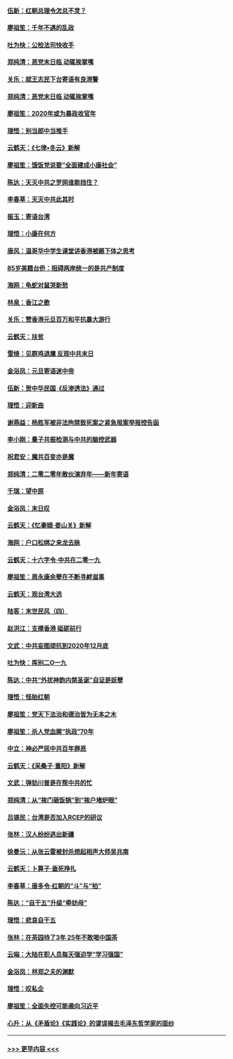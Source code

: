 #### [伍新：红朝总理令怎总不灵？](../pages/nsc993/n11770813.md?t=01061355) 
#### [廖祖笙：千年不遇的乱政](../pages/nsc993/n11770373.md?t=01061355) 
#### [吐为快：公检法司快收手](../pages/nsc993/n11770359.md?t=01061355) 
#### [郑纯清：恶党末日临 动辄挨掌嘴](../pages/nsc993/n11769912.md?t=01061355) 
#### [关乐：就王志民下台寄语有良港警](../pages/nsc993/n11769903.md?t=01061355) 
#### [郑纯清：恶党末日临 动辄挨掌嘴](../pages/nsc993/n11769356.md?t=01061355) 
#### [廖祖笙：2020年或为暴政收官年](../pages/nsc993/n11768216.md?t=01061355) 
#### [理悟：别当郎中当推手](../pages/nsc993/n11768243.md?t=01061355) 
#### [云鹤天：《七律▪冬云》新解](../pages/nsc993/n11768204.md?t=01061355) 
#### [廖祖笙：饿饭党说要“全面建成小康社会”](../pages/nsc993/n11767482.md?t=01061355) 
#### [陈达：天灭中共之罗网谁能挡住？](../pages/nsc993/n11767465.md?t=01061355) 
#### [李春草：天灭中共此其时](../pages/nsc993/n11767452.md?t=01061355) 
#### [振玉：寄语台湾](../pages/nsc993/n11767432.md?t=01061355) 
#### [理悟：小康在何方](../pages/nsc993/n11767394.md?t=01061355) 
#### [唐风：温哥华中学生课堂讲香港被踢下体之思考](../pages/nsc993/n11766848.md?t=01061355) 
#### [85岁美籍台侨：阻碍两岸统一的是共产制度](../pages/nsc993/n11765043.md?t=01061355) 
#### [海网：龟蛇对鼠哭新愁](../pages/nsc993/n11764895.md?t=01061355) 
#### [林泉：香江之歌](../pages/nsc993/n11764415.md?t=01061355) 
#### [关乐：赞香港元旦百万和平抗暴大游行](../pages/nsc993/n11764382.md?t=01061355) 
#### [云鹤天：扶贫](../pages/nsc993/n11764245.md?t=01061355) 
#### [雪绮：见群鸡退鹰  反观中共末日](../pages/nsc993/n11762112.md?t=01061355) 
#### [金浴凤：元旦寄语迷中帝](../pages/nsc993/n11761788.md?t=01061355) 
#### [伍新：贺中华民国《反渗透法》通过](../pages/nsc993/n11761994.md?t=01061355) 
#### [理悟：迎新曲](../pages/nsc993/n11761152.md?t=01061355) 
#### [谢燕益：杨胜军被非法拘禁致死案之紧急报案举报控告函](../pages/nsc993/n11756134.md?t=01061355) 
#### [李小刚：量子共振检测与中共的脑控武器](../pages/nsc993/n11754518.md?t=01061355) 
#### [祝君安：魔共百变亦是魔](../pages/nsc993/n11754469.md?t=01061355) 
#### [郑纯清：二零二零年散伙演弃年——新年寄语](../pages/nsc993/n11754195.md?t=01061355) 
#### [千瑞：望中原](../pages/nsc993/n11754159.md?t=01061355) 
#### [金浴凤：末日叹](../pages/nsc993/n11752359.md?t=01061355) 
#### [云鹤天：《忆秦娥‧娄山关》新解](../pages/nsc993/n11752348.md?t=01061355) 
#### [海网：户口松绑之来龙去脉](../pages/nsc993/n11752328.md?t=01061355) 
#### [云鹤天：十六字令‧中共在二零一九](../pages/nsc993/n11752305.md?t=01061355) 
#### [廖祖笙：周永康余孽在不断寻衅滋事](../pages/nsc993/n11751013.md?t=01061355) 
#### [云鹤天：观台湾大选](../pages/nsc993/n11751007.md?t=01061355) 
#### [陆客：末世民风（四）](../pages/nsc993/n11749203.md?t=01061355) 
#### [赵洪江：支撑香港 砥砺前行](../pages/nsc993/n11748482.md?t=01061355) 
#### [文武：中共妄图顽抗到2020年12月底](../pages/nsc993/n11748446.md?t=01061355) 
#### [吐为快：挥别二O一九](../pages/nsc993/n11748411.md?t=01061355) 
#### [陈达：中共“外扰神韵内禁圣诞”自证是妖孽](../pages/nsc993/n11748226.md?t=01061355) 
#### [理悟：怪胎红朝](../pages/nsc993/n11748206.md?t=01061355) 
#### [廖祖笙：党天下法治和德治皆为无本之木](../pages/nsc993/n11748135.md?t=01061355) 
#### [廖祖笙：杀人党血腥“执政”70年](../pages/nsc993/n11745144.md?t=01061355) 
#### [中立：神必严惩中共百年罪恶](../pages/nsc993/n11744970.md?t=01061355) 
#### [云鹤天：《采桑子‧重阳》新解](../pages/nsc993/n11744948.md?t=01061355) 
#### [文武：弹劾川普是在帮中共的忙](../pages/nsc993/n11744758.md?t=01061355) 
#### [郑纯清：从“挨门砸饭锅”到“挨户堵炉眼”](../pages/nsc993/n11744745.md?t=01061355) 
#### [吕锡民：台湾是否加入RCEP的研议](../pages/nsc993/n11744701.md?t=01061355) 
#### [张林：汉人纷纷逃出新疆](../pages/nsc993/n11743530.md?t=01061355) 
#### [徐曼沅：从张云雷被封杀想起相声大师吴兆南](../pages/nsc993/n11741816.md?t=01061355) 
#### [云鹤天：卜算子‧垂死挣扎](../pages/nsc993/n11739956.md?t=01061355) 
#### [李春草：唐多令‧红朝的“斗”与“拍”](../pages/nsc993/n11739830.md?t=01061355) 
#### [陈达：“自干五”升级“牵妨母”](../pages/nsc993/n11739724.md?t=01061355) 
#### [理悟：悲哀自干五](../pages/nsc993/n11739547.md?t=01061355) 
#### [张林：在茶园待了3年 25年不敢喝中国茶](../pages/nsc993/n11739240.md?t=01061355) 
#### [云端：大陆在职人员每天强迫学“学习强国”](../pages/nsc993/n11738735.md?t=01061355) 
#### [金浴凤：林郑之夫的渊默](../pages/nsc993/n11737735.md?t=01061355) 
#### [理悟：叹私企](../pages/nsc993/n11737715.md?t=01061355) 
#### [廖祖笙：全面失控可能袭向习近平](../pages/nsc993/n11737704.md?t=01061355) 
#### [心升：从《矛盾论》《实践论》的谬误揭去毛泽东哲学家的面纱](../pages/nsc993/n11736962.md?t=01061355) 

----
#### [ >>> 更早内容 <<< ](../indexes/nsc993-earlier.md)
